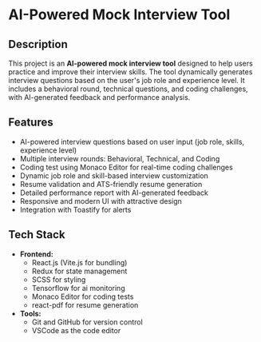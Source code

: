# AI-Powered Mock Interview Tool

## Description

This project is an **AI-powered mock interview tool** designed to help users practice and improve their interview skills. The tool dynamically generates interview questions based on the user's job role and experience level. It includes a behavioral round, technical questions, and coding challenges, with AI-generated feedback and performance analysis.

## Features

- AI-powered interview questions based on user input (job role, skills, experience level)
- Multiple interview rounds: Behavioral, Technical, and Coding
- Coding test using Monaco Editor for real-time coding challenges
- Dynamic job role and skill-based interview customization
- Resume validation and ATS-friendly resume generation
- Detailed performance report with AI-generated feedback
- Responsive and modern UI with attractive design
- Integration with Toastify for alerts

## Tech Stack

- **Frontend:**
  - React.js (Vite.js for bundling)
  - Redux for state management
  - SCSS for styling
  - Tensorflow for ai monitoring
  - Monaco Editor for coding tests
  - react-pdf for resume generation
- **Tools:**
  - Git and GitHub for version control
  - VSCode as the code editor
